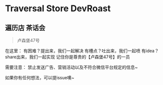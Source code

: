 # Traversal Store DevRoast
## 遍历店 茶话会 
> 卢森堡47号

在这里：
有困难？提出来，我们一起解决
有槽点？吐出来，我们一起喷
有idea？share出来，我们一起实现
记住你是尊贵的【卢森堡47号】的一员

需要注意：
禁止发送广告、营销活动以及不符合微信平台规定的信息~

如果你有任何想法，可以提issue噢~